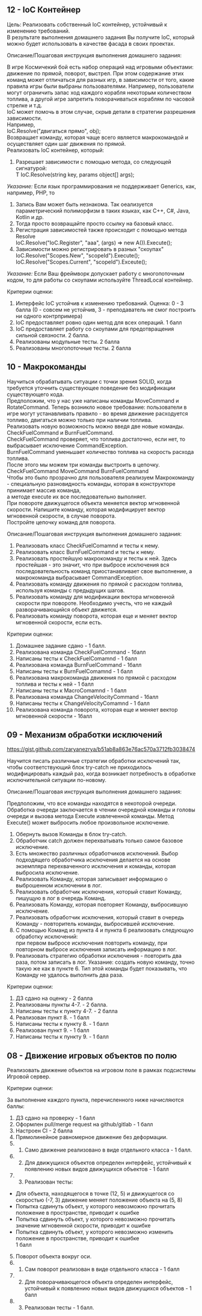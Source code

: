 ## 12 - IoC Контейнер

Цель: Реализовать собственный IoC контейнер, устойчивый к изменению требований.  
В результате выполнения домашнего задания Вы получите IoC, который можно будет использовать в качестве фасада в своих проектах.

Описание/Пошаговая инструкция выполнения домашнего задания:

В игре Космичекий бой есть набор операций над игровыми объектами: движение по прямой, поворот, выстрел. При этом содержание этих команд может отличаться для разных игр, в зависимости от того, какие правила игры были выбраны пользователями. Например, пользователи могут ограничить запас ход каждого корабля некоторым количеством топлива, а другой игре запретить поворачиваться кораблям по часовой стрелке и т.д.  
IoC может помочь в этом случае, скрыв детали в стратегии разрешения зависимости.  
Например,  
IoC.Resolve("двигаться прямо", obj);  
Возвращает команду, которая чаще всего является макрокомандой и осуществляет один шаг движения по прямой.  
Реализовать IoC контейнер, который:

1. Разрешает зависимости с помощью метода, со следующей сигнатурой:  
    T IoC.Resolve(string key, params object[] args);

_Указание:_ Если язык программирования не поддерживает Generics, как, например, PHP, то

1. Запись Вам может быть незнакома. Так оеализуется параметрический полиморфизм в таких языках, как C++, C#, Java, Kotlin и др.
2. Тогда просто возвращайте просто ссылку на базовый класс.
3. Регистрация зависимостей также происходит с помощью метода Resolve  
    IoC.Resolve("IoC.Register", "aaa", (args) => new A()).Execute();
4. Зависимости можно регистрировать в разных "скоупах"  
    IoC.Resolve("Scopes.New", "scopeId").Execute();  
    IoC.Resolve("Scopes.Current", "scopeId").Exceute();

_Указание:_ Если Ваш фреймворк допускает работу с многопоточным кодом, то для работы со скоупами используйте ThreadLocal контейнер.

Критерии оценки:

1. Интерфейс IoC устойчив к изменению требований. Оценка: 0 - 3 балла (0 - совсем не устойчив, 3 - преподаватель не смог построить ни одного контрпримера)
2. IoC предоставляет ровно один метод для всех операций. 1 балл
3. IoC предоставляет работу со скоупами для предотвращения сильной связности. 2 балла.
4. Реализованы модульные тесты. 2 балла
5. Реализованы многопоточные тесты. 2 балла

## 10 - Макрокоманды

Научиться обрабатывать ситуации с точки зрения SOLID, когда требуется уточнить существующее поведение без модификации существующего кода.  
Предположим, что у нас уже написаны команды MoveCommand и RotateCommand. Теперь возникло новое требование: пользователи в игре могут устанавливать правило - во время движение расходуется топливо, двигаться можно только при наличии топлива.  
Реализовать новую возможность можно введя две новые команды.  
CheckFuelCommand и BurnFuelCommand.  
CheckFuelCommand проверяет, что топлива достаточно, если нет, то выбрасывает исключение CommandException.  
BurnFuelCommand уменьшает количество топлива на скорость расхода топлива.  
После этого мы можем три команды выстроить в цепочку.  
CheckFuelCommand MoveCommand BurnFuelCommand  
Чтобы это было прозрачно для пользователя реализуем Макрокоманду - специальную разновидность команды, которая в конструкторе принимает массив команда,  
а методе execute их все последовательно выполняет.  
При повороте движущегося объекта меняется вектор мгновенной скорости. Напишите команду, которая модифицирует вектор мгновенной скорости, в случае поворота.  
Постройте цепочку команд для поворота.

Описание/Пошаговая инструкция выполнения домашнего задания:

1. Реализовать класс CheckFuelComamnd и тесты к нему.
2. Реализовать класс BurnFuelCommand и тесты к нему.
3. Реализовать простейшую макрокоманду и тесты к ней. Здесь простейшая - это значит, что при выбросе исключения вся последовательность команд приостанавливает свое выполнение, а макрокоманда выбрасывает CommandException.
4. Реализовать команду движения по прямой с расходом топлива, используя команды с предыдущих шагов.
5. Реализовать команду для модификации вектора мгновенной скорости при повороте. Необходимо учесть, что не каждый разворачивающийся объект движется.
6. Реализовать команду поворота, которая еще и меняет вектор мгновенной скорости, если есть.
  
Критерии оценки:

1. Домашнее задание сдано - 1 балл.
2. Реализована команда CheckFuelCommand - 1балл
3. Написаны тесты к CheckFuelComamnd - 1 балл
4. Реализована команда BurnFuelCommand - 1балл
5. Написаны тесты к BurnFuelComamnd - 1 балл
6. Реализована макрокоманда движения по прямой с расходом топлива и тесты к ней - 1 балл
7. Написаны тесты к MacroComamnd - 1 балл
8. Реализована команда ChangeVelocityCommand - 1балл
9. Написаны тесты к ChangeVelocityComamnd - 1 балл
10. Реализована команда поворота, которая еще и меняет вектор мгновенной скорости - 1балл

## 09 - Механизм обработки исключений

https://gist.github.com/zaryanezrya/b51ab8a863e76ac570a3712fb3038474

Научится писать различные стратегии обработки исключений так, чтобы соответствующий блок try-catсh не приходилось модифицировать каждый раз, когда возникает потребность в обработке исключительной ситуации по-новому.

Описание/Пошаговая инструкция выполнения домашнего задания:

Предположим, что все команды находятся в некоторой очереди. Обработка очереди заключается в чтении очередной команды и головы очереди и вызова метода Execute извлеченной команды. Метод Execute() может выбросить любое произвольное исключение.

1. Обернуть вызов Команды в блок try-catch.
2. Обработчик catch должен перехватывать только самое базовое исключение.
3. Есть множество различных обработчиков исключений. Выбор подходящего обработчика исключения делается на основе экземпляра перехваченного исключения и команды, которая выбросила исключение.
4. Реализовать Команду, которая записывает информацию о выброшенном исключении в лог.
5. Реализовать обработчик исключения, который ставит Команду, пишущую в лог в очередь Команд.
6. Реализовать Команду, которая повторяет Команду, выбросившую исключение.
7. Реализовать обработчик исключения, который ставит в очередь Команду - повторитель команды, выбросившей исключение.
8. С помощью Команд из пункта 4 и пункта 6 реализовать следующую обработку исключений:  
    при первом выбросе исключения повторить команду, при повторном выбросе исключения записать информацию в лог.
9. Реализовать стратегию обработки исключения - повторить два раза, потом записать в лог. Указание: создать новую команду, точно такую же как в пункте 6. Тип этой команды будет показывать, что Команду не удалось выполнить два раза.

Критерии оценки:

1. ДЗ сдано на оценку - 2 балла
2. Реализованы пункты 4-7. - 2 балла.
3. Написаны тесты к пункту 4-7. - 2 балла
4. Реализован пункт 8. - 1 балл
5. Написаны тесты к пункту 8. - 1 балл
6. Реализован пункт 9. - 1 балл
7. Написаны тесты к пункту 9. - 1 балл  


## 08 - Движение игровых объектов по полю

Реализовать движение объектов на игровом поле в рамках подсистемы Игровой сервер.

Критерии оценки:

За выполнение каждого пункта, перечисленного ниже начисляются баллы:

1. ДЗ сдано на проверку - 1 балл
2. Оформлен pull/merge request на github/gitlab - 1 балл
3. Настроен CI - 2 балла
4. Прямолинейное равномерное движение без деформации.
5. 1. Само движение реализовано в виде отдельного класса - 1 балл.
6. 2. Для движущихся объектов определен интерфейс, устойчивый к появлению новых видов движущихся объектов - 1 балл
7. 3. Реализован тесты:

- Для объекта, находящегося в точке (12, 5) и движущегося со скоростью (-7, 3) движение меняет положение объекта на (5, 8)
- Попытка сдвинуть объект, у которого невозможно прочитать положение в пространстве, приводит к ошибке
- Попытка сдвинуть объект, у которого невозможно прочитать значение мгновенной скорости, приводит к ошибке
- Попытка сдвинуть объект, у которого невозможно изменить положение в пространстве, приводит к ошибке  
    1 балл

5. Поворот объекта вокруг оси.
6. 1. Сам поворот реализован в виде отдельного класса - 1 балл
7. 2. Для поворачивающегося объекта определен интерфейс, устойчивый к появлению новых видов движущихся объектов - 1 балл
8. 3. Реализован тесты - 1 балл.  
